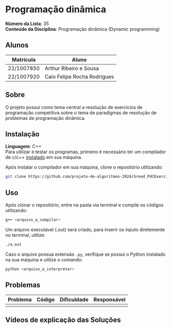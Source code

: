 # Programação dinâmica

**Número da Lista**: 35<br>
**Conteúdo da Disciplina**: Programação dinâmica (Dynamic programming)

## Alunos
|Matrícula | Aluno |
| -- | -- |
| 22/1007850 | Arthur Ribeiro e Sousa |
| 22/1007920  |  Caio Felipe Rocha Rodrigues |

## Sobre 
O projeto possui como tema central a resolução de exercícios de programação competitiva sobre o tema de paradigmas de resolução de problemas de programação dinâmica.

## Instalação 

**Linguagem**: C++<br>
Para utilizar e testar os programas, primeiro é necessário ter um compilador de c/c++ [instalado](https://www.geeksforgeeks.org/installing-mingw-tools-for-c-c-and-changing-environment-variable/) em sua máquina.

Após instalar o compilador em sua máquina, clone o repositório utilizando:

``` bash
git clone https://github.com/projeto-de-algoritmos-2024/Greed_PdCExercises
```

## Uso 

Após clonar o repositório, entre na pasta via terminal e compile os códigos utilizando:

``` bash
g++ <arquivo_a_compilar>
```

Um arquivo executável (.out) será criado, para inserir os inputs diretemente no terminal, utilize:

```bash
./a.out
```

Caso o arquivo possua extensão `.py`, verifique se possui o Python instalado na sua máquina e utilize o comando:

```bash
python <arquivo_a_interpretar>
```

## Problemas 
| Problema | Código | Dificuldade | Responsável |
| -- | -- | -- | -- |
|    |    |    |    |

## Vídeos de explicação das Soluções
